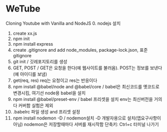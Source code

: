 # WeTube

Cloning Youtube with Vanilla and NodeJS 0. nodejs 설치

1. create xx.js
2. npm init
3. npm install express
4. create .gitignore and add node_modules, package-lock.json, 표준gitignore
5. git init / 깃레포지토리를 생성
6. GET, POST / GET은 요청을 한다(예 웹사이트를 불러옴). POST는 정보를 보낸다(예 아이디를 보냄)
7. get(req, res) req는 요청이고 res는 반응이다
8. npm install @babel/node and @babel/core / babel은 최신코드를 옛코드로 변경시킴, 여기선 node용 babel을 설치
9. npm install @babel/preset-env / babel 프리셋을 설치 env는 최신버전을 거의다 커버함 실험은 제외
10. .babelrc 파일 생성 and 프리셋 설정
11. npm install nodemon -D / nodemon설치 -D 개발자용으로 설치(앱요구사항이 아님) nodemon은 저장할때마다 서버를 재시작함
    단축키: Ctrl+c 터미널 나가기
